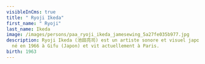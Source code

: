 ```yaml
---
visibleInCms: true
title: " Ryoji Ikeda"
first_name: " Ryoji"
last_name: Ikeda
image: /images/persons/paa_ryoji_ikeda_jamesewing_5a27fe035b977.jpg
description: Ryoji Ikeda (池田亮司) est un artiste sonore et visuel japonais. Il est
  né en 1966 à Gifu (Japon) et vit actuellement à Paris.
birth: 1963
---
```

